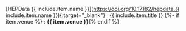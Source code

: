 [HEPData {{ include.item.name }}](https://doi.org/10.17182/hepdata.{{ include.item.name }}){:target="_blank"}&nbsp; &nbsp;{{ include.item.title }}
{%- if item.venue %} : **{{ item.venue }}**{% endif %}
